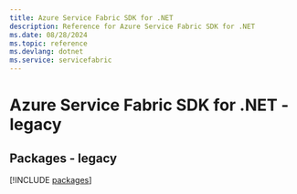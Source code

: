 ```yaml
---
title: Azure Service Fabric SDK for .NET
description: Reference for Azure Service Fabric SDK for .NET
ms.date: 08/28/2024
ms.topic: reference
ms.devlang: dotnet
ms.service: servicefabric
---
```

# Azure Service Fabric SDK for .NET - legacy
## Packages - legacy
[!INCLUDE [packages](service-fabric-index.md)]